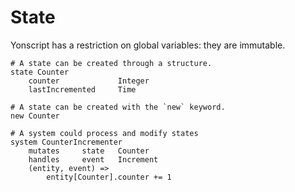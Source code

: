 # State 

Yonscript has a restriction on global variables: they are immutable. 


```
# A state can be created through a structure. 
state Counter 
    counter             Integer
    lastIncremented     Time

# A state can be created with the `new` keyword. 
new Counter

# A system could process and modify states 
system CounterIncrementer 
    mutates     state   Counter
    handles     event   Increment
    (entity, event) => 
        entity[Counter].counter += 1
```


```
```